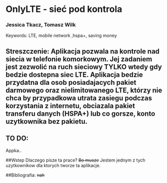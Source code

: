# OnlyLTE - sieć pod kontrola

### Jessica Tkacz, Tomasz Wilk
  Keywords:  LTE, mobile network ,hspa+, saving money

## Streszczenie: Aplikacja pozwala na kontrole nad siecia w telefonie komorkowym. Jej zadaniem jest zezwolić na ruch sieciowy TYLKO wtedy gdy bedzie dostepna siec LTE. Aplikacja bedzie przydatna dla osob posiadajacych pakiet darmowego oraz nielimitowanego LTE, którzy nie chca by przypadkowa utrata zasiegu podczas korzystania z internetu, obciazala pakiet transferu danych (HSPA+) lub co gorsze, konto uzytkownika bez pakietu.

## TO DO:
  Appka..

##Wstep
  Dlaczego pisze ta prace?
  ~~Bo musze~~ Jestem jednym z tych uzytkownikow dla ktorych tworze ta aplikacje.

##Bibliografia:
  ~~nah~~
